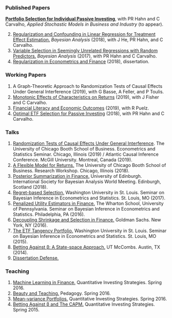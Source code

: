 ### Published Papers

**[Portfolio Selection for Individual Passive Investing](https://papers.ssrn.com/sol3/papers.cfm?abstract_id=2995484)**, with PR Hahn and C Carvalho, _Applied Stochastic Models in Business and Industry_ (to appear).

2. [Regularization and Confounding in Linear Regression for Treatment Effect Estimation.](https://projecteuclid.org/euclid.ba/1484103680) _Bayesian Analysis_ (2018), with J He, PR Hahn, and C Carvalho.
3. [Variable Selection in Seemingly Unrelated Regressions with Random Predictors.](https://projecteuclid.org/euclid.ba/1488855633#abstract) _Bayesian Analysis_ (2017), with PR Hahn and C Carvalho.
4. [Regularization in Econometrics and Finance](https://catalog.lib.utexas.edu/record=b9541996~S29) (2018), dissertation.

### Working Papers

1. A Graph-Theoretic Approach to Randomization Tests of Causal Effects Under General Interference (2019), with G Basse, A Feller, and P Toulis.
2. [Monotonic Effects of Characteristics on Returns](https://papers.ssrn.com/sol3/papers.cfm?abstract_id=3212934) (2019), with J Fisher and C Carvalho.
3. [Financial Literacy and Economic Outcomes](https://papers.ssrn.com/sol3/papers.cfm?abstract_id=3302978) (2019), with R Puelz.
4. [Optimal ETF Selection for Passive Investing](https://arxiv.org/pdf/1510.03385v1.pdf) (2018), with PR Hahn and C Carvalho.

### Talks

1. [Randomization Tests of Causal Effects Under General Interference](lunch_seminar.pdf). The University of Chicago Booth School of Business.  Econometrics and Statistics Seminar.  Chicago, Illinois (2019) / Atlantic Causal Inference Conference.  McGill University. Montreal, Canada (2019).    
2. [A Flexible Model for Returns.](RPWorkshop.pdf) The University of Chicago Booth School of Business. Research Workshop. Chicago, Illinois (2018).  
3. [Posterior Summarization in Finance.](ISBA2018.pdf) University of Edinburgh. International Society for Bayesian Analysis World Meeting. Edinburgh, Scotland (2018).
4. [Regret-based Selection.](SBIES2017.pdf) Washington University in St. Louis. Seminar on Bayesian Inference in Econometrics and Statistics. St. Louis, MO (2017).
5. [Penalized Utility Estimators in Finance.](SBIES2016.pdf) The Wharton School, University of Pennsylvania. Seminar on Bayesian Inference in Econometrics and Statistics. Philadelphia, PA (2016).
6. [Decoupling Shrinkage and Selection in Finance.](GSFeb2016.pdf) Goldman Sachs. New York, NY (2016).
7. [The ETF Tangency Portfolio.](SBIESPresentation.pdf) Washington University in St. Louis. Seminar on Bayesian Inference in Econometrics and Statistics. St. Louis, MO (2015).
8. [Betting Against β: A State-space Approach.](TimeSeriesBABPresentation.pdf) UT McCombs. Austin, TX (2014).
9. [Dissertation Defense.](defense.pdf)


### Teaching

1. [Machine Learning in Finance.](MLLecture.pdf) Quantitative Investing Strategies. Spring 2016.
2. [Beauty and Teaching.](BeautyandTeaching.pdf) Pedagogy. Spring 2016.
3. [Mean-variance Portfolios.](DavidZackQuantPortfolio.pdf) Quantitative Investing Strategies. Spring 2016.
4. [Betting Against β and The CAPM.](InvestmentStrategiesBABlecture.pdf) Quantitative Investing Strategies. Spring 2015.

